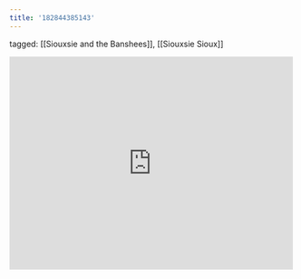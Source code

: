 ```yaml
---
title: '182844385143'
---
```

tagged: [[Siouxsie and the Banshees]], [[Siouxsie Sioux]]
<iframe allow="accelerometer; autoplay; clipboard-write; encrypted-media; gyroscope; picture-in-picture" allowfullscreen="" frameborder="0" height="375" id="youtube_iframe" src="https://www.youtube.com/embed/BLhJm_87kQc?feature=oembed&amp;enablejsapi=1&amp;origin=https://safe.txmblr.com&amp;wmode=opaque" width="500"></iframe>